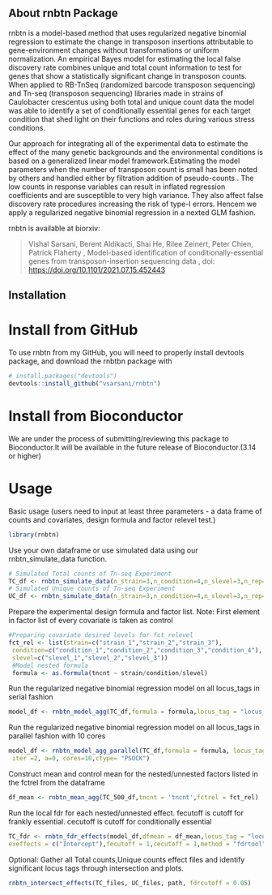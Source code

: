 ## About rnbtn Package

rnbtn is a model-based method that uses regularized negative binomial regression to estimate the change in transposon insertions attributable to gene-environment changes without transformations or uniform normalization. An empirical Bayes model for estimating the local false discovery rate combines unique and total count information to test for genes that show a statistically significant change in transposon counts. When applied to RB-TnSeq (randomized barcode transposon sequencing) and Tn-seq (transposon sequencing) libraries made in strains of Caulobacter crescentus using both total and unique count data the model was able to identify a set of conditionally essential genes for each target condition that shed light on their functions and roles during various stress conditions.


Our approach for integrating all of the experimental data to estimate the effect of the many genetic backgrounds and the environmental conditions is based on a generalized linear 
model framework.Estimating the model parameters when the number of transposon count is small has been noted by others and handled either by filtration 
addition of pseudo-counts . The low counts in response variables can result in inflated regression coefficients and are susceptible to very high variance. They also affect false discovery rate procedures increasing the risk of type-I errors. Hencem we apply a regularized negative binomial regression in a nexted GLM fashion.



rnbtn is available at biorxiv:

>Vishal Sarsani, Berent Aldikacti, Shai He, Rilee Zeinert, Peter Chien, Patrick Flaherty ,
Model-based identification of conditionally-essential genes from transposon-insertion sequencing data ,
doi: https://doi.org/10.1101/2021.07.15.452443

## Installation


# Install from GitHub

To use rnbtn from my GitHub, you will need to properly install devtools package, and download the rnbtbn package with

```r
# install.packages("devtools")
devtools::install_github("vsarsani/rnbtn")
```



# Install from Bioconductor
We are under the process of submitting/reviewing this package to Bioconductor.It will be available in the future release of Bioconductor.(3.14 or higher)



# Usage
Basic usage (users need to input at least three parameters - a data frame of counts and covariates, design formula and factor relevel test.)

```r
library(rnbtn)
```

Use your own dataframe or use simulated data using our rnbtn_simulate_data function.

```r
# Simulated Total counts of Tn-seq Experiment
TC_df <- rnbtn_simulate_data(n_strain=3,n_condition=4,n_slevel=3,n_rep=2)[[1]]
# Simulated Unique counts of Tn-seq Experiment
UC_df <- rnbtn_simulate_data(n_strain=3,n_condition=4,n_slevel=3,n_rep=2)[[2]]
```

Prepare the experimental design formula and factor list.
Note: First element in factor list of every covariate is taken as control


```r
#Preparing covariate desired levels for fct_relevel
fct_rel <- list(strain=c("strain_1","strain_2","strain_3"),
 condition=c("condition_1","condition_2","condition_3","condition_4"),
 slevel=c("slevel_1","slevel_2","slevel_3"))
 #Model nested formula
 formula <- as.formula(tncnt ~ strain/condition/slevel)
 ```


Run the regularized negative binomial regression model on all locus_tags in serial fashion

```r
model_df <- rnbtn_model_agg(TC_df,formula = formula,locus_tag = "locus_tag", fctrel = fct_rel, iter =2, a=0)
 ```

Run the regularized negative binomial regression model on all locus_tags in parallel fashion with 10 cores

```r
model_df <- rnbtn_model_agg_parallel(TC_df,formula = formula, locus_tag = "locus_tag",fctrel = fct_rel,
 iter =2, a=0, cores=10,ctype= "PSOCK")
  ```

Construct mean and control mean for the nested/unnested factors listed in the fctrel from the dataframe

```r
df_mean <- rnbtn_mean_agg(TC_500_df,tncnt = 'tncnt',fctrel = fct_rel)
```


Run the local fdr for each nested/unnested effect. fecutoff is cutoff for frankly essential. cecutoff is cutoff for conditionally essential 
```r
TC_fdr <- rnbtn_fdr_effects(model_df,dfmean = df_mean,locus_tag = "locus_tag",
exeffects = c("Intercept"),fecutoff = 1,cecutoff = 1,method = "fdrtool")
```



Optional: Gather all Total counts,Unique counts effect files and identify significant locus tags through intersection and plots.

```r
rnbtn_intersect_effects(TC_files, UC_files, path, fdrcutoff = 0.05)
```

